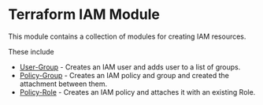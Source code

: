 # Terraform IAM Module

This module contains a collection of modules for creating IAM resources.

These include

* [User-Group](./user-group/README.md) - Creates an IAM user and adds user to a list of groups.
* [Policy-Group](./group-policy/README.md) - Creates an IAM policy and group and created the attachment between them.
* [Policy-Role](./role-policy/README.md) - Creates an IAM policy and attaches it with an existing Role.